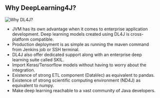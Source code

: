
## Why DeepLearning4J?

![Why DL4J?](https://user-images.githubusercontent.com/517415/58405629-83197480-8085-11e9-9f24-9b45058b62d5.png)

 - JVM has its own advantage when it comes to enterprise application development. Deep learning models created using DL4J is cross-platform compatible.
 - Production deployment is as simple as running the maven command from Jenkins job or SSH terminal. 
 - DL4J also offer dedicated support along with an enterprise deep learning suite called SKIL.
 - Import Keras/Tensorflow models without having to worry about the integration.
 - Existence of strong ETL component (DataVec) as equivalent to pandas.
 - Existence of strong scientific computing environment (ND4J) as equivalent to numpy. 
 - Make deep learning reachable to a vast community of Java developers.
